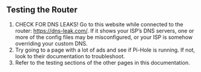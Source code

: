 ## Testing the Router
1. CHECK FOR DNS LEAKS! Go to this website while connected to the router: https://dns-leak.com/. If it shows your ISP’s DNS servers, one or more of the config files may be misconfigured, or your ISP is somehow overriding your custom DNS.
2. Try going to a page with a lot of ads and see if Pi-Hole is running. If not, look to their documentation to troubleshoot.
3. Refer to the testing sections of the other pages in this documentation.